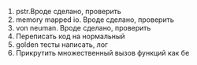 1. pstr.Вроде сделано, проверить
2. memory mapped io. Вроде сделано, проверить
3. von neuman. Вроде сделано, проверить
4. Переписать код на нормальный
5. golden тесты написать, лог
6. Прикрутить множественный вызов функций как бе